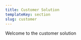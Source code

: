 ```yaml
---
title: Customer Solution
templateKey: section
slug: customer
---
```

Welcome to the customer solution
